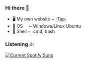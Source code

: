### Hi there 👋
- 🖥️ My own website ~ <a href='https://rendixmars.github.io/rendix-space/'>-Tap-</a>
- 💾 OS     ~  Windows/Linux Ubuntu
- 💽 Shell  ~  cmd, bash

### Listening 🎶:
<a href="https://rendixmars.pythonanywhere.com/link">
  <img src="https://rendixmars.pythonanywhere.com?theme=dark&scan=true&eq_color=rainbow" style="visibility:visible;max-width:100%;" alt="Current Spotify Song">
</a>



<!--
**RendixMars/rendixmars** is a ✨ _special_ ✨ repository because its `README.md` (this file) appears on your GitHub profile.

Here are some ideas to get you started:

- 🔭 I’m currently working on ...
- 🌱 I’m currently learning ...
- 👯 I’m looking to collaborate on ...
- 🤔 I’m looking for help with ...
- 💬 Ask me about ...
- 📫 How to reach me: ...
- 😄 Pronouns: ...
- ⚡ Fun fact: ...
-->

